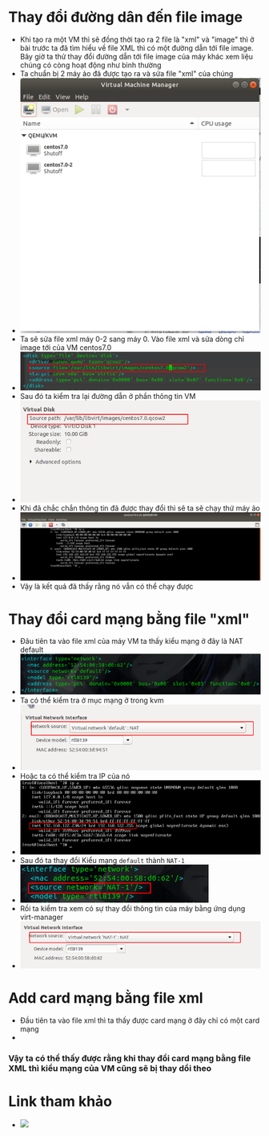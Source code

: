 # Thay đổi đường dân đến file image 
- Khi tạo ra một VM thì sẽ đồng thời tạo ra 2 file là "xml" và "image" thì ở bài trước ta đã tìm hiểu về file XML thì có một đường dẫn tới file image. Bây giờ ta thử thay đổi đường dẫn tới file image của máy khác xem liệu chúng có còng hoạt động như bình thường
- Ta chuẩn bị 2 máy ảo đã được tạo ra và sửa file "xml" của chúng
- ![](https://github.com/duckmak14/linux/blob/master/KVM/images/XML_lab/screenshot_1.png)
- Ta sẽ sửa file xml máy 0-2 sang máy 0. Vào file xml và sửa dòng chỉ image tới của VM centos7.0
- ![](https://github.com/duckmak14/linux/blob/master/KVM/images/XML_lab/screenshot.png)
- Sau đó ta kiểm tra lại đường dẫn ở phần thông tin VM 
- ![](https://github.com/duckmak14/linux/blob/master/KVM/images/XML_lab/screenshot9.png)
- Khi đã chắc chắn thông tin đã được thay đổi thì sẽ ta sẽ chạy thứ máy ảo 
- ![](https://github.com/duckmak14/linux/blob/master/KVM/images/XML_lab/screenshot_10.png)
- Vậy là kết quả đã thấy rằng nó vẫn có thể chạy được
# Thay đổi card mạng bằng file "xml"
- Đâu tiên ta vào file xml của máy VM ta thấy kiểu mạng ở đây là NAT default 
- ![](https://github.com/duckmak14/linux/blob/master/KVM/images/XML_lab/screenshot6.png)
- Ta có thể kiểm tra ở mục mạng ở trong kvm 
- ![](https://github.com/duckmak14/linux/blob/master/KVM/images/XML_lab/screenshot_7.png)
- Hoặc ta có thể kiểm tra IP của nó 
- ![](https://github.com/duckmak14/linux/blob/master/KVM/images/XML_lab/screenshot_2.png)
- Sau đó ta thay đổi Kiểu mạng `default` thành `NAT-1` 
- ![](https://github.com/duckmak14/linux/blob/master/KVM/images/XML_lab/screenshot_4.png)
- Rồi ta kiểm tra xem có sự thay đổi thông tin của máy bằng ứng dụng virt-manager
- ![](https://github.com/duckmak14/linux/blob/master/KVM/images/XML_lab/screenshot_5.png)
# Add card mạng bằng file xml 
- Đầu tiên ta vào file xml thì ta thấy được card mạng ở đây chỉ có một card mạng
- 
### Vậy ta có thể thấy được rằng khi thay đổi card mạng bằng file XML thì kiểu mạng của VM cũng sẽ bị thay dổi theo 
# Link tham khảo 
- ![](https://access.redhat.com/documentation/en-us/red_hat_enterprise_linux/7/html/virtualization_deployment_and_administration_guide/sect-editing_a_guest_virtual_machines_configuration_file-adding_multifunction_pci_devices_to_kvm_guest_virtual_machines)